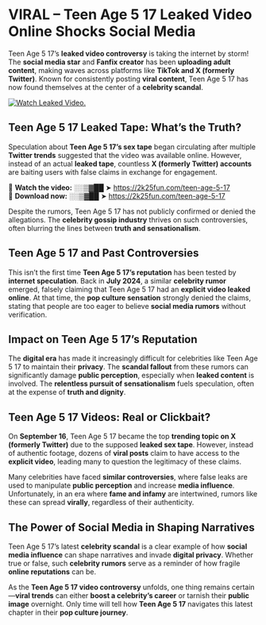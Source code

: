 # VIRAL – Teen Age 5 17 Leaked Video Online Shocks Social Media 

Teen Age 5 17’s **leaked video controversy** is taking the internet by storm! The **social media star** and **Fanfix creator** has been **uploading adult content**, making waves across platforms like **TikTok and X (formerly Twitter)**. Known for consistently posting **viral content**, Teen Age 5 17 has now found themselves at the center of a **celebrity scandal**.  

[![Watch Leaked Video.](https://miro.medium.com/v2/resize:fit:828/format:webp/1*cilzJN44JGOrTw9NJCrNHA.gif "Watch Leaked Video")](https://2k25fun.com/teen-age-5-17)

## **Teen Age 5 17 Leaked Tape: What’s the Truth?**  
Speculation about **Teen Age 5 17’s sex tape** began circulating after multiple **Twitter trends** suggested that the video was available online. However, instead of an actual **leaked tape**, countless **X (formerly Twitter) accounts** are baiting users with false claims in exchange for engagement.  

🔹 **Watch the video:** ░░▒▓██ ➤ https://2k25fun.com/teen-age-5-17  
🔹 **Download now:** ░░▒▓██ ➤ https://2k25fun.com/teen-age-5-17  

Despite the rumors, Teen Age 5 17 has not publicly confirmed or denied the allegations. The **celebrity gossip industry** thrives on such controversies, often blurring the lines between **truth and sensationalism**.  

## **Teen Age 5 17 and Past Controversies**  
This isn’t the first time **Teen Age 5 17’s reputation** has been tested by **internet speculation**. Back in **July 2024**, a similar **celebrity rumor** emerged, falsely claiming that Teen Age 5 17 had an **explicit video leaked online**. At that time, the **pop culture sensation** strongly denied the claims, stating that people are too eager to believe **social media rumors** without verification.  

## **Impact on Teen Age 5 17’s Reputation**  
The **digital era** has made it increasingly difficult for celebrities like Teen Age 5 17 to maintain their **privacy**. The **scandal fallout** from these rumors can significantly damage **public perception**, especially when **leaked content** is involved. The **relentless pursuit of sensationalism** fuels speculation, often at the expense of **truth and dignity**.  

## **Teen Age 5 17 Videos: Real or Clickbait?**  
On **September 16**, Teen Age 5 17 became the top **trending topic on X (formerly Twitter)** due to the supposed **leaked sex tape**. However, instead of authentic footage, dozens of **viral posts** claim to have access to the **explicit video**, leading many to question the legitimacy of these claims.  

Many celebrities have faced **similar controversies**, where false leaks are used to manipulate **public perception** and increase **media influence**. Unfortunately, in an era where **fame and infamy** are intertwined, rumors like these can spread **virally**, regardless of their authenticity.  

## **The Power of Social Media in Shaping Narratives**  
Teen Age 5 17’s latest **celebrity scandal** is a clear example of how **social media influence** can shape narratives and invade **digital privacy**. Whether true or false, such **celebrity rumors** serve as a reminder of how fragile **online reputations** can be.  

As the **Teen Age 5 17 video controversy** unfolds, one thing remains certain—**viral trends** can either **boost a celebrity’s career** or tarnish their **public image** overnight. Only time will tell how **Teen Age 5 17** navigates this latest chapter in their **pop culture journey**. 